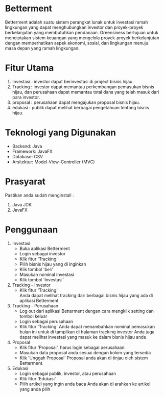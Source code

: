 # Betterment
Betterment adalah suatu sistem perangkat lunak untuk investasi ramah lingkungan yang dapat menghubungkan investor dan proyek-proyek berkelanjutan yang membutuhkan pendanaan. Greensiness bertujuan untuk menciptakan sistem keuangan yang mengelola proyek-proyek berkelanjutan dengan memperhatikan aspek ekonomi, sosial, dan lingkungan menuju masa depan yang ramah lingkungan.
# Fitur Utama
1. Investasi : investor dapat berinvestasi di project bisnis hijau.
2. Tracking : investor dapat memantau perkembangan pemasukan bisnis hijau, dan perusahaan dapat memantau total dana yang telah masuk dari para investor.
3. proposal : perusahaan dapat mengajukan proposal bisnis hijau.
4. edukasi : publik dapat melihat berbagai pengetahuan tentang bisnis hijau.
# Teknologi yang Digunakan
* Backend: Java  
* Framework: JavaFX  
* Database: CSV  
* Arsitektur: Model-View-Controller (MVC)
# Prasyarat
Pastikan anda sudah menginstall :
1. Java JDK
2. JavaFX
# Penggunaan
1. Investasi  
   * Buka aplikasi Betterment  
   * Login sebagai investor  
   * Klik fitur 'Tracking'  
   * Pilih bisnis hijau yang di inginkan  
   * Klik tombol 'beli'  
   * Masukan nominal investasi  
   * Klik tombol 'Investasi'  
2. Tracking - Investor  
   * Klik fitur 'Tracking'  
   Anda dapat melihat tracking dari berbagai bisnis hijau yang ada di aplikasi Betterment
3. Tracking - Perusahaan  
   * Log out dari aplikasi Betterment dengan cara mengklik setting dan tombol keluar  
   * Login sebagai perusahaan
   * Klik fitur 'Tracking'
   Anda dapat menambahkan nominal pemasukan bulan ini untuk di tampilkan di halaman tracking investor
   Anda juga dapat melihat investasi yang masuk ke dalam bisnis hijau anda
4. Proposal
   * Klik fitur 'Proposal', harus login sebagai perusahaan  
   * Masukan data proposal anda sesuai dengan kolom yang tersedia
   * Klik 'Unggah Proposal'
   Proposal anda akan di tinjau oleh sistem Betterment.
5. Edukasi
   * Login sebagai publik, investor, atau perusahaan
   * Klik fitur 'Edukasi'
   * Pilih artikel yang ingin anda baca
   Anda akan di arahkan ke artikel yang anda pilih  
   
